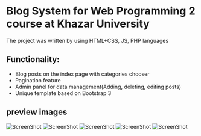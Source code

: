 # Blog System for Web Programming 2 course at Khazar University

The project was written by using HTML+CSS, JS, PHP languages

## Functionality:
* Blog posts on the index page with categories chooser 
* Pagination feature
* Admin panel for data management(Adding, deleting, editing posts)
* Unique template based on Bootstrap 3

## preview images
![ScreenShot](https://github.com/aysel10/BlogSystemForKhazarUniversity/blob/master/projectPreview/Screen%20Shot%202017-09-25%20at%2010.50.09%20PM.png)
![ScreenShot](https://github.com/aysel10/BlogSystemForKhazarUniversity/blob/master/projectPreview/Screen%20Shot%202017-09-25%20at%2010.50.11%20PM.png)
![ScreenShot](https://github.com/aysel10/BlogSystemForKhazarUniversity/blob/master/projectPreview/Screen%20Shot%202017-09-25%20at%2010.50.13%20PM.png)
![ScreenShot](https://github.com/aysel10/BlogSystemForKhazarUniversity/blob/master/projectPreview/Screen%20Shot%202017-09-25%20at%2010.51.29%20PM.png)
![ScreenShot](https://github.com/aysel10/BlogSystemForKhazarUniversity/blob/master/projectPreview/Screen%20Shot%202017-09-25%20at%2010.51.35%20PM.png)
